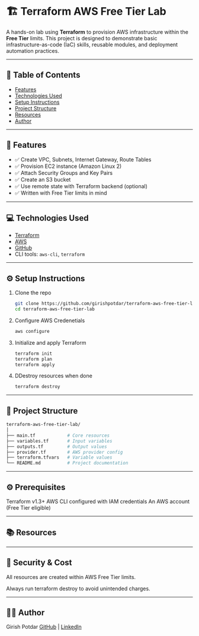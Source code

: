 # 🏗️ Terraform AWS Free Tier Lab

A hands-on lab using **Terraform** to provision AWS infrastructure within the **Free Tier** limits. This project is designed to demonstrate basic infrastructure-as-code (IaC) skills, reusable modules, and deployment automation practices.

---
## 📌 Table of Contents

- [Features](#features)
- [Technologies Used](#technologies-used)
- [Setup Instructions](#setup-instructions)
- [Project Structure](#file-structure)
- [Resources](#resources)
- [Author](#author)
  
---
## 🚀 Features

- ✅ Create VPC, Subnets, Internet Gateway, Route Tables
- ✅ Provision EC2 instance (Amazon Linux 2)
- ✅ Attach Security Groups and Key Pairs
- ✅ Create an S3 bucket
- ✅ Use remote state with Terraform backend (optional)
- ✅ Written with Free Tier limits in mind

---
## 💻 Technologies Used

- [Terraform](https://www.terraform.io/)
- [AWS](https://aws.amazon.com/free/)
- [GitHub](https://github.com/)
- CLI tools: `aws-cli`, `terraform`

---

## ⚙️ Setup Instructions

1. Clone the repo  
   ```bash
   git clone https://github.com/girishpotdar/terraform-aws-free-tier-lab.git
   cd terraform-aws-free-tier-lab

2. Configure AWS Credenetials
   ```bash
   aws configure

3. Initialize and apply Terraform
   ```bash
   terraform init
   terraform plan
   terraform apply

4. DDestroy resources when done
   ```bash
   terraform destroy

------
## 📁 Project Structure


```bash
terraform-aws-free-tier-lab/
│
├── main.tf            # Core resources
├── variables.tf       # Input variables
├── outputs.tf         # Output values
├── provider.tf        # AWS provider config
├── terraform.tfvars   # Variable values
└── README.md          # Project documentation
```
---

## ⚙️ Prerequisites

Terraform v1.3+
AWS CLI configured with IAM credentials
An AWS account (Free Tier eligible)

---
## 📚 Resources


---
## 🔐 Security & Cost


All resources are created within AWS Free Tier limits.

Always run terraform destroy to avoid unintended charges.



---
## 👨‍💻 Author

Girish Potdar
[GitHub](https://github.com/girishpotdar) | [LinkedIn](https://www.linkedin.com/in/girish-potdar-525569140/)
